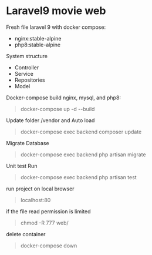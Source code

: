 # Laravel9 movie web
Fresh file laravel 9 with docker compose:
  - nginx:stable-alpine
  - php8:stable-alpine

System structure
- Controller
- Service
- Repositories
- Model

Docker-compose build nginx, mysql, and php8:
> docker-compose up -d --build

Update folder /vendor and Auto load
> docker-compose exec backend composer update

Migrate Database
> docker-compose exec backend php artisan migrate

Unit test Run
> docker-compose exec backend php artisan test

run project on local browser
> localhost:80

if the file read permission is limited
>chmod -R 777 web/

delete container
> docker-compose down






